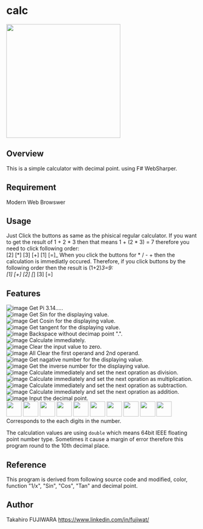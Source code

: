 # calc
<img src="https://user-images.githubusercontent.com/16160120/164889033-ddc76ec5-9a32-4855-9cbb-3631b1d563cf.png" width="300px" />  

## Overview
This is a simple calculator with decimal point. using F# WebSharper.

## Requirement
Modern Web Browswer

## Usage
Just Click the buttons as same as the phisical regular calculator.
If you want to get the result of 1 + 2 * 3 then that means 1 + (2 * 3) = 7 therefore you need to click following order:  
  \[2\] \[*\] \[3\] \[+\] \[1\] \[=\]_
When you click the buttons for * / - + then the calculation is immediatly occured.
Therefore, if you click buttons by the following order then the result is (1+2)*3=9:  
  \[1\] \[+\] \[2\] \[*\] \[3\] \[=\]

## Features
![image](https://user-images.githubusercontent.com/16160120/164894253-a5faa34c-968b-44e8-b12c-3c35828f30a5.png) Get Pi 3.14.....  
![image](https://user-images.githubusercontent.com/16160120/164894284-bc006a59-a772-49cb-a25f-aafc84b5d30b.png) Get Sin for the displaying value.  
![image](https://user-images.githubusercontent.com/16160120/164894292-a8899c46-cbfe-4208-9581-771c5251fe5d.png) Get Cosin for the displaying value.  
![image](https://user-images.githubusercontent.com/16160120/164894303-abd08d00-4095-4ee0-b767-c36961218556.png) Get tangent for the displaying value.  
![image](https://user-images.githubusercontent.com/16160120/164894317-4f0db86d-a036-4c36-a07e-a881d74c0a21.png) Backspace without decimap point ".".  
![image](https://user-images.githubusercontent.com/16160120/164895007-57c29ab1-04aa-47fc-8c1f-25885b156e4d.png) Calculate immediately.  
![image](https://user-images.githubusercontent.com/16160120/164894399-dababace-ee12-4de6-874b-25d4c1515c6a.png) Clear the input value to zero.  
![image](https://user-images.githubusercontent.com/16160120/164894424-29822b4d-f291-48a6-82a7-3921ea34fd16.png) All Clear the first operand and 2nd operand.  
![image](https://user-images.githubusercontent.com/16160120/164895383-6369befa-6e7c-4508-a546-2683b22ccfbd.png) Get nagative number for the displaying value.  
![image](https://user-images.githubusercontent.com/16160120/164895427-91708476-0263-45dd-bac9-4125d2efe298.png) Get the inverse number for the displaying value.  
![image](https://user-images.githubusercontent.com/16160120/164895028-1b82f163-c264-4391-9216-de5f6c0bdd82.png) Calculate immediately and set the next opration as division.  
![image](https://user-images.githubusercontent.com/16160120/164895035-b37a5f38-2001-40f3-a001-a1323d8db188.png) Calculate immediately and set the next opration as multiplication.  
![image](https://user-images.githubusercontent.com/16160120/164895044-973ff213-3275-4204-8b3b-a111124200bb.png) Calculate immediately and set the next opration as subtraction.  
![image](https://user-images.githubusercontent.com/16160120/164895054-a542281c-5233-4ca4-b20c-22649f64274a.png) Calculate immediately and set the next opration as addition.  
![image](https://user-images.githubusercontent.com/16160120/164895282-2e333bc8-89b7-470b-966a-1afcef462130.png) Input the decimal point.  
<img src="https://user-images.githubusercontent.com/16160120/164895452-15531965-ddb3-4dd3-ae0c-0d34eb77e571.png" width="40px" />
<img src="https://user-images.githubusercontent.com/16160120/164895464-c47cfca0-e001-455c-a1c6-15ad61f47c6f.png" width="40px" />
<img src="https://user-images.githubusercontent.com/16160120/164895474-d24300a0-ad0f-4892-a4d6-b6d28f5df7c2.png" width="40px" />
<img src="https://user-images.githubusercontent.com/16160120/164895492-19b24c0b-1a4d-4c36-abaf-34efbf0eed3e.png" width="40px" />
<img src="https://user-images.githubusercontent.com/16160120/164895504-4b57675a-ed33-4688-b2e2-f684d26e173e.png" width="40px" />
<img src="https://user-images.githubusercontent.com/16160120/164895513-32767cd9-06d0-48c0-b21c-a9d3a39c7ea4.png" width="40px" />
<img src="https://user-images.githubusercontent.com/16160120/164895519-84f1c1d2-9a63-4e92-9e80-7774792ccbfb.png" width="40px" />
<img src="https://user-images.githubusercontent.com/16160120/164895528-0e1c61ea-8903-4bca-80db-f47655df8322.png" width="40px" />
<img src="https://user-images.githubusercontent.com/16160120/164895532-d1ef6afc-e6ed-448e-a7a8-8aed658e9381.png" width="40px" />
<img src="https://user-images.githubusercontent.com/16160120/164895543-770eedc1-35cc-4603-bd5b-bab27d4d160e.png" width="40px" />
Corresponds to the each digits in the number.  




The calculation values are using `double` which means 64bit IEEE floating point number type.
Sometimes it cause a margin of error therefore this program round to the 10th decimal place.

## Reference
This program is derived from following source code and modified, color, function "1/x", "Sin", "Cos", "Tan" and decimal point.

## Author
Takahiro FUJIWARA
https://www.linkedin.com/in/fujiwat/
